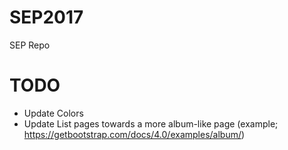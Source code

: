 # SEP2017
SEP Repo


# TODO
 - Update Colors
 - Update List pages towards a more album-like page (example; https://getbootstrap.com/docs/4.0/examples/album/)
